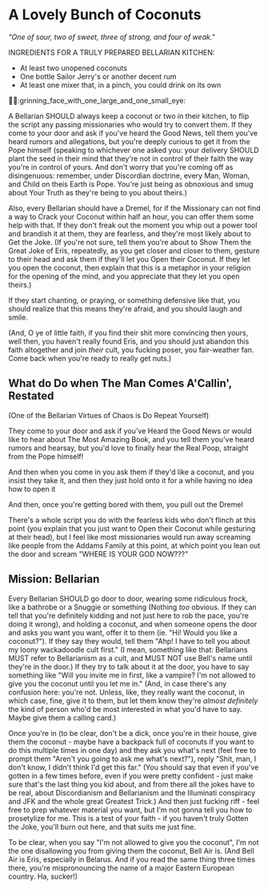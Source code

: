 # A Lovely Bunch of Coconuts

*"One of sour, two of sweet, three of strong, and four of weak."*

INGREDIENTS FOR A TRULY PREPARED BELLARIAN KITCHEN:

- At least two unopened coconuts
- One bottle Sailor Jerry's or another decent rum
- At least one mixer that, in a pinch, you could drink on its own

:coconut::tropical_drink::grinning_face_with_one_large_and_one_small_eye:

A Bellarian SHOULD always keep a coconut or two in their kitchen, to flip the script any passing missionaries who would try to convert them. If they come to your door and ask if you've heard the Good News, tell them you've heard rumors and allegations, but you're deeply curious to get it from the Pope himself (speaking to whichever one asked you: your delivery SHOULD plant the seed in their mind that they're not in control of their faith the way you're in control of yours. And don't worry that you're coming off as disingenuous: remember, under Discordian doctrine, every Man, Woman, and Child on theis Earth is Pope. You're just being as obnoxious and smug about Your Truth as they're being to you about theirs.)

Also, every Bellarian should have a Dremel, for if the Missionary can not find a way to Crack your Coconut within half an hour, you can offer them some help with that. If they don't freak out the moment you whip out a power tool and brandish it at them, they are fearless, and they're most likely about to Get the Joke. (If you're not sure, tell them you're about to Show Them the Great Joke of Eris, repeatedly, as you get closer and closer to them, gesture to their head and ask them if they'll let you Open their Coconut. If they let you open the coconut, then explain that this is a metaphor in your religion for the opening of the mind, and you appreciate that they let you open theirs.)

If they start chanting, or praying, or something defensive like that, you should realize that this means they're afraid, and you should laugh and smile.

(And, O ye of little faith, if you find their shit more convincing then yours, well then, you haven't really found Eris, and you should just abandon this faith altogether and join *their* cult, you fucking poser, you fair-weather fan. Come back when you're ready to really get nuts.)

## What do Do when The Man Comes A'Callin', Restated

(One of the Bellarian Virtues of Chaos is Do Repeat Yourself)

They come to your door and ask if you've Heard the Good News or would like to hear about The Most Amazing Book, and you tell them you've heard rumors and hearsay, but you'd love to finally hear the Real Poop, straight from the Pope himself!

And then when you come in you ask them if they'd like a coconut, and you insist they take it, and then they just hold onto it for a while having no idea how to open it

And then, once you're getting bored with them, you pull out the Dremel

There's a whole script you do with the fearless kids who don't flinch at this point (you explain that you just want to Open their Coconut while gesturing at their head), but I feel like most missionaries would run away screaming like people from the Addams Family at this point, at which point you lean out the door and scream "WHERE IS YOUR GOD NOW???"

## Mission: Bellarian

Every Bellarian SHOULD go door to door, wearing some ridiculous frock, like a bathrobe or a Snuggie or something (Nothing *too* obvious. If they can tell that you're definitely kidding and not just here to rob the pace, you're doing it wrong), and holding a coconut, and when someone opens the door and asks you want you want, offer it to them (ie. "Hi! Would you like a coconut?"). If they say they would, tell them "Ahp! I have to tell you about my loony wackadoodle cult first." (I mean, something like that: Bellarians MUST refer to Bellarianism as a cult, and MUST NOT use Bell's name until they're in the door.) If they try to talk about it at the door, you have to say something like "Will you invite me in first, like a vampire? I'm not allowed to give you the coconut until you let me in." (And, in case there's any confusion here: you're not. Unless, like, they really want the coconut, in which case, fine, give it to them, but let them know they're *almost definitely* the kind of person who'd be most interested in what you'd have to say. Maybe give them a calling card.)

Once you're in (to be clear, don't be a dick, once you're in their house, give them the coconut - maybe have a backpack full of coconuts if you want to do this multiple times in one day) and they ask you what's next (feel free to prompt them "Aren't you going to ask me what's next?"), reply "Shit, man, I don't know, I didn't think I'd get this far." (You should say that even if you've gotten in a few times before, even if you were pretty confident - just make sure that's the last thing you kid about, and from there all the jokes have to be real, about Discordianism and Bellarianism and the Illuminati conspiracy and JFK and the whole great Greatest Trick.) And then just fucking riff - feel free to prep whatever material you want, but I'm not gonna tell you how to prosetylize for me. This is a test of your faith - if you haven't truly Gotten the Joke, you'll burn out here, and that suits me just fine.

To be clear, when you say "I'm not allowed to give you the coconut", I'm not the one disallowing you from giving them the coconut, Bell Air is. (And Bell Air is Eris, especially in Belarus. And if you read the same thing three times there, you're mispronouncing the name of a major Eastern European country. Ha, sucker!)
